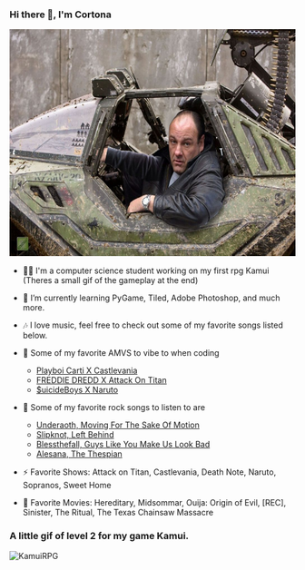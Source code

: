 ### Hi there 👋, I'm Cortona
<img src="assets/WartHog.jpg" width="700" height="400" />


- 👨‍🎓 I'm a computer science student working on my first rpg Kamui (Theres a small gif of the gameplay at the end)
- 🌱 I’m currently learning PyGame, Tiled, Adobe Photoshop, and much more.
- 🎶 I love music, feel free to check out some of my favorite songs listed below.

- 🎵 Some of my favorite AMVS to vibe to when coding
    - [Playboi Carti X Castlevania](https://youtu.be/x71ZfTqxaxQ)
    - [FREDDIE DREDD X Attack On Titan](https://youtu.be/9AOmAa96Fb4)
    - [$uicideBoys X Naruto](https://youtu.be/qnTlTrA3T2A)

- 🎸 Some of my favorite rock songs to listen to are
    - [Underaoth, Moving For The Sake Of Motion](https://youtu.be/iq596Y2Fa1E)
    - [Slipknot, Left Behind](https://youtu.be/D1jQKpse7Yw)
    - [Blessthefall, Guys Like You Make Us Look Bad](https://youtu.be/KRDx2M9jXMA)
    - [Alesana, The Thespian](https://youtu.be/8DOFsV0lxtQ)

- ⚡ Favorite Shows: Attack on Titan, Castlevania, Death Note, Naruto, Sopranos, Sweet Home
- 🎥 Favorite Movies: Hereditary, Midsommar, Ouija: Origin of Evil, [REC], Sinister, The Ritual, The Texas Chainsaw Massacre

### A little gif of level 2 for my game Kamui.
![KamuiRPG](assets/level2.gif)
<!--
**Cortona1/Cortona1** is a ✨ _special_ ✨ repository because its `README.md` (this file) appears on your GitHub profile.

Here are some ideas to get you started:

- 🔭 I’m currently working on ...
- 🌱 I’m currently learning ...
- 👯 I’m looking to collaborate on ...
- 🤔 I’m looking for help with ...
- 💬 Ask me about ...
- 📫 How to reach me: ...
- 😄 Pronouns: ...
- ⚡ Fun fact: ...
-->
